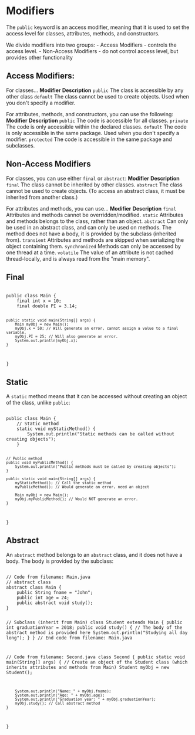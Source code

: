 # Modifiers
The `public` keyword is an access modifier, meaning that it is used to set the access level for classes, attributes, methods, and constructors.

We divide modifiers into two groups:
    - Access Modifiers - controls the access level.
    - Non-Access Modifiers - do not control access level, but provides other functionality

## Access Modifiers:
For classes...
**Modifier**     **Description**
`public`        The class is accessible by any other class
`default`       The class cannot be used to create objects. Used when you don't specify a modifier.

For attributes, methods, and constructors, you can use the following:
**Modifier**     **Description**
`public`        The code is accessible for all classes.
`private`       The code is only accessible within the declared classes.
`default`       The code is only accessible in the same package. Used when you don't specify a modifier.
`protected`     The code is accessible in the same package and subclasses.

## Non-Access Modifiers
For classes, you can use either `final` or `abstract`:
**Modifier**     **Description**
`final`         The class cannot be inherited by other classes.
`abstract`      The class cannot be used to create objects. (To access an abstract class, it must be inherited from another class.)

For attributes and methods, you can use...
**Modifier**     **Description**
`final`         Attributes and methods cannot be overridden/modified.
`static`        Attributes and methods belongs to the class, rather than an object.
`abstract`      Can only be used in an abstract class, and can only be used on methods. The method does not have a body, it is provided by the subclass (inherited from).
`transient`     Attributes and methods are skipped when serializing the object containing them.
`synchronized`  Methods can only be accessed by one thread at a time.
`volatile`      The value of an attribute is not cached thread-locally, and is always read from the "main memory".

## Final

<code>
public class Main {
    final int x = 10;
    final double PI = 3.14;

    public static void main(String[] args) {
        Main myObj = new Main();
        myObj.x = 50; // Will generate an error, cannot assign a value to a final variable.
        myObj.PI = 25; // Will also generate an error.
        System.out.println(myObj.x);
    }
}
</code>

## Static
A `static` method means that it can be accessed without creating an object of the class, unlike `public`:

<code>
public class Main {
    // Static method
    static void myStaticMethod() {
        System.out.println("Static methods can be called without creating objects");
    }

    // Public method
    public void myPublicMethod() {
        System.out.println("Public methods must be called by creating objects");
    }

    public static void main(String[] args) {
        myStaticMethod(); // Call the static method
        myPublicMethod(); // Would generate an error, need an object

        Main myObj = new Main();
        myObj.myPublicMethod(); // Would NOT generate an error.
    }
}
</code>

## Abstract
An `abstract` method belongs to an `abstract` class, and it does not have a body. The body is provided by the subclass:

<code>
// Code from filename: Main.java
// abstract class
abstract class Main {
    public String fname = "John";
    public int age = 24;
    public abstract void study();
}

// Subclass (inherit from Main)
class Student extends Main {
    public int graduationYear = 2018;
    public void study() { // The body of the abstract method is provided here
        System.out.println("Studying all day long");
    }
}
// End code from filename: Main.java

// Code from filename: Second.java
class Second {
    public static void main(String[] args) {
        // Create an object of the Student class (which inherits attributes and methods from Main)
        Student myObj = new Student();

        System.out.println("Name: " + myObj.fname);
        System.out.println("Age: " + myObj.age);
        System.out.println("Graduation year: " + myObj.graduationYear);
        myObj.study(); // Call abstract method
    }
}
</code>